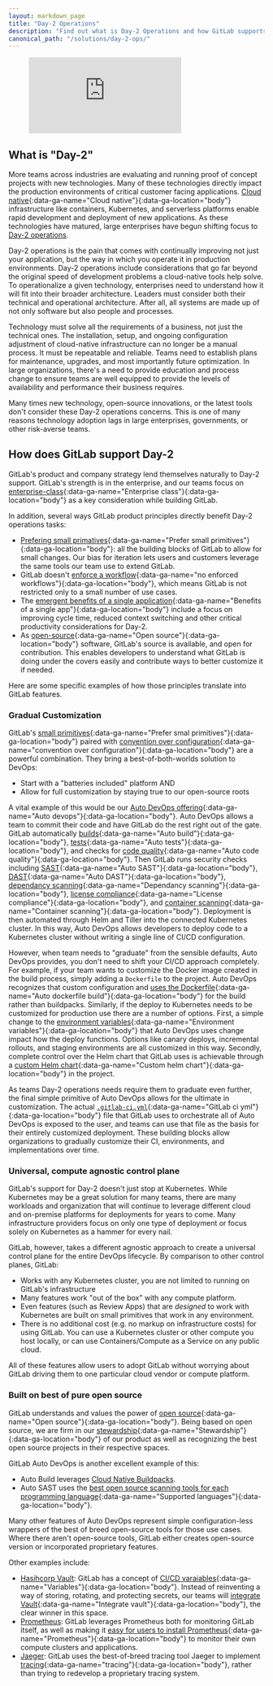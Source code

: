 ```yaml
---
layout: markdown_page
title: "Day-2 Operations"
description: "Find out what is Day-2 Operations and how GitLab supports Day-2 Operations."
canonical_path: "/solutions/day-2-ops/"
---
```


<!-- blank line -->
<figure class="video_container">
  <iframe src="https://www.youtube.com/embed/_61TtldPYFo" frameborder="0" allowfullscreen="true"> </iframe>
</figure>
<!-- blank line -->

## What is "Day-2"
More teams across industries are evaluating and running proof of concept projects with new technologies. Many of these technologies directly impact the production environments of critical customer facing applications. [Cloud native](/topics/cloud-native/){:data-ga-name="Cloud native"}{:data-ga-location="body"} infrastructure like containers, Kubernetes, and serverless platforms enable rapid development and deployment of new applications. As these technologies have matured, large enterprises have begun shifting focus to [Day-2 operations](https://dzone.com/articles/defining-day-2-operations).

Day-2 operations is the pain that comes with continually improving not just your application, but the way in which you operate it in production environments. Day-2 operations include considerations that go far beyond the original speed of development problems a cloud-native tools help solve.  To operationalize a given technology, enterprises need to understand how it will fit into their broader architecture.  Leaders must consider both their technical and operational architecture.  After all, all systems are made up of not only software but also people and processes.

Technology must solve all the requirements of a business, not just the technical ones.  The installation, setup, and ongoing configuration adjustment of cloud-native infrastructure can no longer be a manual process. It must be repeatable and reliable.  Teams need to establish plans for maintenance, upgrades, and most importantly future optimization.  In large organizations, there's a need to provide education and process change to ensure teams are well equipped to provide the levels of availability and performance their business requires.

Many times new technology, open-source innovations, or the latest tools don't consider these Day-2 operations concerns.  This is one of many reasons technology adoption lags in large enterprises, governments, or other risk-averse teams.

## How does GitLab support Day-2
GitLab's product and company strategy lend themselves naturally to Day-2 support.  GitLab's strength is in the enterprise, and our teams focus on [enterprise-class](/solutions/enterprise-class/){:data-ga-name="Enterprise class"}{:data-ga-location="body"} as a key consideration while building GitLab.

In addition, several ways GitLab product principles directly benefit Day-2 operations tasks:

* [Prefering small primatives](/handbook/product/product-principles/#prefer-small-primitives){:data-ga-name="Prefer small primitives"}{:data-ga-location="body"}: all the building blocks of GitLab to allow for small changes. Our bias for iteration lets users and customers leverage the same tools our team use to extend GitLab.
* GitLab doesn't [enforce a workflow](/handbook/product/product-principles/#no-enforced-workflows){:data-ga-name="no enforced workflows"}{:data-ga-location="body"}, which means GitLab is not restricted only to a small number of use cases.
* The [emergent benefits of a single application](/handbook/product/single-application/#emergent-benefits-of-a-single-application){:data-ga-name="Benefits of a single app"}{:data-ga-location="body"} include a focus on improving cycle time, reduced context switching and other critical productivity considerations for Day-2.
* As [open-source](https://about.gitlab.com/company/#open-source){:data-ga-name="Open source"}{:data-ga-location="body"} software, GitLab's source is available, and open for contribution. This enables developers to understand what GitLab is doing under the covers easily and contribute ways to better customize it if needed.

Here are some specific examples of how those principles translate into GitLab features.

### Gradual Customization
GitLab's [small primitives](/handbook/product/product-principles/#prefer-small-primitives){:data-ga-name="Prefer smal primitives"}{:data-ga-location="body"} paired with [convention over configuration](/handbook/product/product-principles/#convention-over-configuration){:data-ga-name="convention over configuration"}{:data-ga-location="body"} are a powerful combination.  They bring a best-of-both-worlds solution to DevOps:

* Start with a "batteries included" platform AND
* Allow for full customization by staying true to our open-source roots

A vital example of this would be our [Auto DevOps offering](/stages-devops-lifecycle/auto-devops/){:data-ga-name="Auto devops"}{:data-ga-location="body"}.  Auto DevOps allows a team to commit their code and have GitLab do the rest right out of the gate.  GitLab automatically [builds](https://docs.gitlab.com/ee/topics/autodevops/stages.html#auto-build){:data-ga-name="Auto build"}{:data-ga-location="body"}, [tests](https://docs.gitlab.com/ee/topics/autodevops/stages.html#auto-test-deprecated){:data-ga-name="Auto tests"}{:data-ga-location="body"}, and checks for [code quality](https://docs.gitlab.com/ee/topics/autodevops/stages.html#auto-code-quality){:data-ga-name="Auto code quality"}{:data-ga-location="body"}.  Then GitLab runs security checks including [SAST](https://docs.gitlab.com/ee/topics/autodevops/stages.html#auto-sast){:data-ga-name="Auto SAST"}{:data-ga-location="body"}, [DAST](https://docs.gitlab.com/ee/topics/autodevops/stages.html#auto-dependency-scanning){:data-ga-name="Auto DAST"}{:data-ga-location="body"}, [dependancy scanning](https://docs.gitlab.com/ee/topics/autodevops/stages.html#auto-dependency-scanning){:data-ga-name="Dependancy scanning"}{:data-ga-location="body"}, [license compliance](https://docs.gitlab.com/ee/topics/autodevops/stages.html#auto-license-compliance){:data-ga-name="License compliance"}{:data-ga-location="body"}, and [container scanning](https://docs.gitlab.com/ee/topics/autodevops/stages.html#auto-container-scanning){:data-ga-name="Container scanning"}{:data-ga-location="body"}.  Deployment is then automated through Helm and Tiller into the connected Kubernetes cluster.  In this way, Auto DevOps allows developers to deploy code to a Kubernetes cluster without writing a single line of CI/CD configuration.

However, when team needs to "graduate" from the sensible defaults, Auto DevOps provides, you don't need to shift your CI/CD approach completely.  For example, if your team wants to customize the Docker image created in the build process, simply adding a `Dockerfile` to the project. Auto DevOps recognizes that custom configuration and [uses the Dockerfile](https://docs.gitlab.com/ee/topics/autodevops/stages.html#auto-build-using-a-dockerfile){:data-ga-name="Auto dockerfile build"}{:data-ga-location="body"} for the build rather than buildpacks.  Similarly, if the deploy to Kubernetes needs to be customized for production use there are a number of options.  First, a simple change to the [environment variables](https://docs.gitlab.com/ee/topics/autodevops/customize.html#environment-variables){:data-ga-name="Environment variables"}{:data-ga-location="body"} that Auto DevOps uses change impact how the deploy functions.  Options like canary deploys, incremental rollouts, and staging environments are all customized in this way.  Secondly, complete control over the Helm chart that GitLab uses is achievable through a [custom Helm chart](https://docs.gitlab.com/ee/topics/autodevops/customize.html#custom-helm-chart){:data-ga-name="Custom helm chart"}{:data-ga-location="body"} in the project.

As teams Day-2 operations needs require them to graduate even further, the final simple primitive of Auto DevOps allows for the ultimate in customization.  The actual [`.gitlab-ci.yml`](https://gitlab.com/gitlab-org/gitlab/blob/master/lib/gitlab/ci/templates/Auto-DevOps.gitlab-ci.yml){:data-ga-name="GitLab ci yml"}{:data-ga-location="body"} file that GitLab uses to orchestrate all of Auto DevOps is exposed to the user, and teams can use that file as the basis for their entirely customized deployment.  These building blocks allow organizations to gradually customize their CI, environments, and implementations over time.

### Universal, compute agnostic control plane
GitLab's support for Day-2 doesn't just stop at Kubernetes.  While Kubernetes may be a great solution for many teams, there are many workloads and organization that will continue to leverage different cloud and on-premise platforms for deployments for years to come.  Many infrastructure providers focus on only one type of deployment or focus solely on Kubernetes as a hammer for every nail.

GitLab, however, takes a different agnostic approach to create a universal control plane for the entire DevOps lifecycle.  By comparison to other control planes, GitLab:

* Works with any Kubernetes cluster, you are not limited to running on GitLab's infrastructure
* Many features work "out of the box" with any compute platform.
* Even features (such as Review Apps) that are *designed* to work with Kubernetes are built on small primitives that work in any environment.
* There is no additional cost (e.g. no markup on infrastructure costs) for using GitLab.  You can use a Kubernetes cluster or other compute you host locally, or can use Containers/Compute as a Service on any public cloud.

All of these features allow users to adopt GitLab without worrying about GitLab driving them to one particular cloud vendor or compute platform.

### Built on best of pure open source
GitLab understands and values the power of [open source](https://gitlab.com/gitlab-org/gitlab-foss/){:data-ga-name="Open source"}{:data-ga-location="body"}.  Being based on open source, we are firm in our [stewardship](/company/stewardship/){:data-ga-name="Stewardship"}{:data-ga-location="body"} of our product as well as recognizing the best open source projects in their respective spaces.

GitLab Auto DevOps is another excellent example of this:

* Auto Build leverages [Cloud Native Buildpacks](https://buildpacks.io/).
* Auto SAST uses the [best open source scanning tools for each programming language](https://docs.gitlab.com/ee/user/application_security/sast/index.html#supported-languages-and-frameworks){:data-ga-name="Supported languages"}{:data-ga-location="body"}.

Many other features of Auto DevOps represent simple configuration-less wrappers of the best of breed open-source tools for those use cases.  Where there aren't open-source tools, GitLab either creates open-source version or incorporated proprietary features.

Other examples include:

* [Hasihcorp Vault](https://www.vaultproject.io/): GitLab has a concept of [CI/CD varaiables](https://docs.gitlab.com/ee/ci/variables/){:data-ga-name="Variables"}{:data-ga-location="body"}. Instead of reinventing a way of storing, rotating, and protecting secrets, our teams will [integrate Vault](https://gitlab.com/gitlab-org/gitlab/-/issues/28321){:data-ga-name="Integrate vault"}{:data-ga-location="body"}, the clear winner in this space.
* [Prometheus](https://prometheus.io/): GitLab leverages Prometheus both for monitoring GitLab itself, as well as making it [easy for users to install Prometheus](https://docs.gitlab.com/ee/user/project/integrations/prometheus.html#embedding-gitlab-managed-kubernetes-metrics){:data-ga-name="Prometheus"}{:data-ga-location="body"} to monitor their own compute clusters and applications.
* [Jaeger](https://www.jaegertracing.io/): GitLab uses the best-of-breed tracing tool Jaeger to implement [tracing](https://docs.gitlab.com/ee/operations/tracing.html){:data-ga-name="tracing"}{:data-ga-location="body"}, rather than trying to redevelop a proprietary tracing system.
